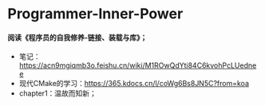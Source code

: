 # Programmer-Inner-Power
#### 阅读《程序员的自我修养-链接、装载与库》；

- 笔记：https://acn9mgiqmb3o.feishu.cn/wiki/M1ROwQdYti84C6kvohPcLUednee
- 现代CMake的学习：https://365.kdocs.cn/l/coWg6Bs8JN5C?from=koa
- chapter1：温故而知新；
